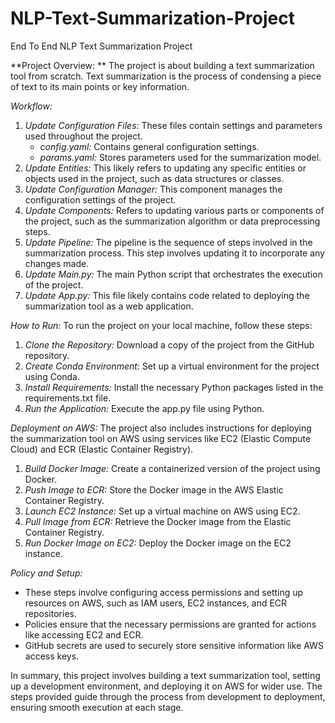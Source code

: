 # NLP-Text-Summarization-Project

End To End NLP Text Summarization Project

**Project Overview:
**
The project is about building a text summarization tool from scratch. Text summarization is the process of condensing a piece of text to its main points or key information.

*Workflow:*
1. *Update Configuration Files:* These files contain settings and parameters used throughout the project.
   - *config.yaml:* Contains general configuration settings.
   - *params.yaml:* Stores parameters used for the summarization model.
2. *Update Entities:* This likely refers to updating any specific entities or objects used in the project, such as data structures or classes.
3. *Update Configuration Manager:* This component manages the configuration settings of the project.
4. *Update Components:* Refers to updating various parts or components of the project, such as the summarization algorithm or data preprocessing steps.
5. *Update Pipeline:* The pipeline is the sequence of steps involved in the summarization process. This step involves updating it to incorporate any changes made.
6. *Update Main.py:* The main Python script that orchestrates the execution of the project.
7. *Update App.py:* This file likely contains code related to deploying the summarization tool as a web application.

*How to Run:*
To run the project on your local machine, follow these steps:
1. *Clone the Repository:* Download a copy of the project from the GitHub repository.
2. *Create Conda Environment:* Set up a virtual environment for the project using Conda.
3. *Install Requirements:* Install the necessary Python packages listed in the requirements.txt file.
4. *Run the Application:* Execute the app.py file using Python.

*Deployment on AWS:*
The project also includes instructions for deploying the summarization tool on AWS using services like EC2 (Elastic Compute Cloud) and ECR (Elastic Container Registry).
1. *Build Docker Image:* Create a containerized version of the project using Docker.
2. *Push Image to ECR:* Store the Docker image in the AWS Elastic Container Registry.
3. *Launch EC2 Instance:* Set up a virtual machine on AWS using EC2.
4. *Pull Image from ECR:* Retrieve the Docker image from the Elastic Container Registry.
5. *Run Docker Image on EC2:* Deploy the Docker image on the EC2 instance.

*Policy and Setup:*
- These steps involve configuring access permissions and setting up resources on AWS, such as IAM users, EC2 instances, and ECR repositories.
- Policies ensure that the necessary permissions are granted for actions like accessing EC2 and ECR.
- GitHub secrets are used to securely store sensitive information like AWS access keys.

In summary, this project involves building a text summarization tool, setting up a development environment, and deploying it on AWS for wider use. The steps provided guide through the process from development to deployment, ensuring smooth execution at each stage.
